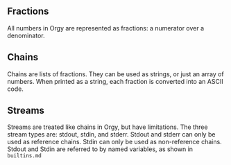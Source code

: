 ## Fractions
All numbers in Orgy are represented as fractions: a numerator over a
denominator.

## Chains
Chains are lists of fractions. They can be used as strings, or just an
array of numbers. When printed as a string, each fraction is converted
into an ASCII code.

## Streams
Streams are treated like chains in Orgy, but have limitations. The three
stream types are: stdout, stdin, and stderr. Stdout and stderr can only
be used as reference chains. Stdin can only be used as non-reference
chains. Stdout and Stdin are referred to by named variables, as shown in
`builtins.md`